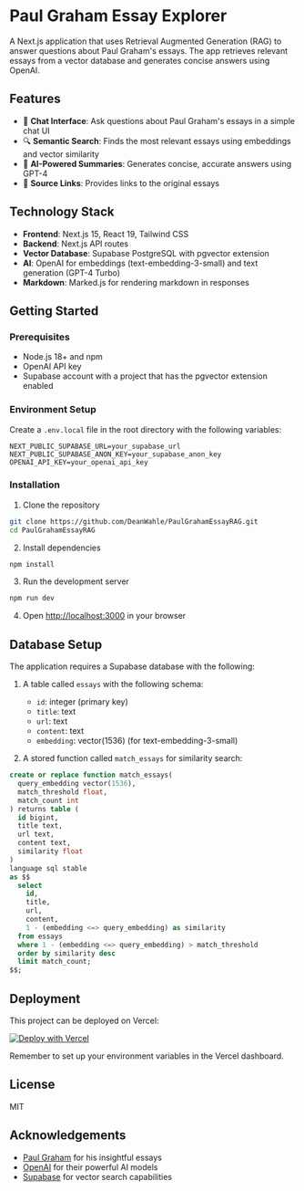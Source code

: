 # Paul Graham Essay Explorer

A Next.js application that uses Retrieval Augmented Generation (RAG) to answer questions about Paul Graham's essays. The app retrieves relevant essays from a vector database and generates concise answers using OpenAI.

## Features

- 💬 **Chat Interface**: Ask questions about Paul Graham's essays in a simple chat UI
- 🔍 **Semantic Search**: Finds the most relevant essays using embeddings and vector similarity
- 🤖 **AI-Powered Summaries**: Generates concise, accurate answers using GPT-4
- 🔗 **Source Links**: Provides links to the original essays

## Technology Stack

- **Frontend**: Next.js 15, React 19, Tailwind CSS
- **Backend**: Next.js API routes
- **Vector Database**: Supabase PostgreSQL with pgvector extension
- **AI**: OpenAI for embeddings (text-embedding-3-small) and text generation (GPT-4 Turbo)
- **Markdown**: Marked.js for rendering markdown in responses

## Getting Started

### Prerequisites

- Node.js 18+ and npm
- OpenAI API key
- Supabase account with a project that has the pgvector extension enabled

### Environment Setup

Create a `.env.local` file in the root directory with the following variables:

```
NEXT_PUBLIC_SUPABASE_URL=your_supabase_url
NEXT_PUBLIC_SUPABASE_ANON_KEY=your_supabase_anon_key
OPENAI_API_KEY=your_openai_api_key
```

### Installation

1. Clone the repository

```bash
git clone https://github.com/DeanWahle/PaulGrahamEssayRAG.git
cd PaulGrahamEssayRAG
```

2. Install dependencies

```bash
npm install
```

3. Run the development server

```bash
npm run dev
```

4. Open [http://localhost:3000](http://localhost:3000) in your browser

## Database Setup

The application requires a Supabase database with the following:

1. A table called `essays` with the following schema:

   - `id`: integer (primary key)
   - `title`: text
   - `url`: text
   - `content`: text
   - `embedding`: vector(1536) (for text-embedding-3-small)

2. A stored function called `match_essays` for similarity search:

```sql
create or replace function match_essays(
  query_embedding vector(1536),
  match_threshold float,
  match_count int
) returns table (
  id bigint,
  title text,
  url text,
  content text,
  similarity float
)
language sql stable
as $$
  select
    id,
    title,
    url,
    content,
    1 - (embedding <=> query_embedding) as similarity
  from essays
  where 1 - (embedding <=> query_embedding) > match_threshold
  order by similarity desc
  limit match_count;
$$;
```

## Deployment

This project can be deployed on Vercel:

[![Deploy with Vercel](https://vercel.com/button)](https://vercel.com/new/clone?repository-url=https%3A%2F%2Fgithub.com%2FDeanWahle%2FPaulGrahamEssayRAG)

Remember to set up your environment variables in the Vercel dashboard.

## License

MIT

## Acknowledgements

- [Paul Graham](http://www.paulgraham.com/) for his insightful essays
- [OpenAI](https://openai.com/) for their powerful AI models
- [Supabase](https://supabase.com/) for vector search capabilities
